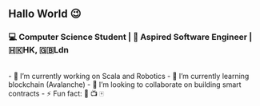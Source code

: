 ##  Hallo World 😉

 ### 💻 Computer Science Student | 🦄 Aspired Software Engineer |🇭🇰HK, 🇬🇧Ldn 

<br>
- 🔭 I’m currently working on Scala and Robotics
- 🌱 I’m currently learning blockchain (Avalanche)
- 👯 I’m looking to collaborate on building smart contracts
- ⚡ Fun fact: 🎺 📺 🀄 

<br>
